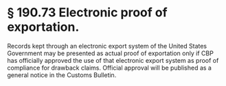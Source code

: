 # § 190.73   Electronic proof of exportation.

Records kept through an electronic export system of the United States Government may be presented as actual proof of exportation only if CBP has officially approved the use of that electronic export system as proof of compliance for drawback claims. Official approval will be published as a general notice in the Customs Bulletin.




